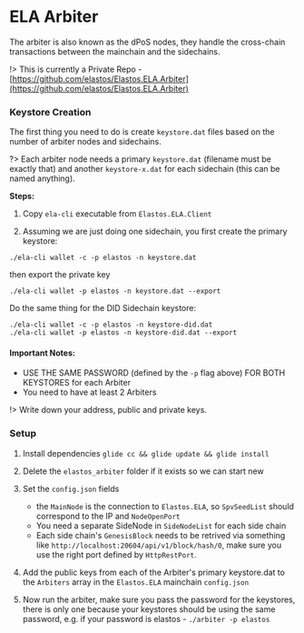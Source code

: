 
# ELA Arbiter

The arbiter is also known as the dPoS nodes, they handle the cross-chain transactions between the mainchain and the sidechains.

!> This is currently a Private Repo - [https://github.com/elastos/Elastos.ELA.Arbiter](https://github.com/elastos/Elastos.ELA.Arbiter)

### Keystore Creation

The first thing you need to do is create `keystore.dat` files based on the number of arbiter nodes and sidechains.

?> Each arbiter node needs a primary `keystore.dat` (filename must be exactly that) and another `keystore-x.dat` for each sidechain (this can be named anything).

**Steps:**

1. Copy `ela-cli` executable from `Elastos.ELA.Client`

2. Assuming we are just doing one sidechain, you first create the primary keystore:

`./ela-cli wallet -c -p elastos -n keystore.dat`

then export the private key

`./ela-cli wallet -p elastos -n keystore.dat --export`

Do the same thing for the DID Sidechain keystore:

```
./ela-cli wallet -c -p elastos -n keystore-did.dat
./ela-cli wallet -p elastos -n keystore-did.dat --export
```

#### Important Notes:

- USE THE SAME PASSWORD (defined by the `-p` flag above) FOR BOTH KEYSTORES for each Arbiter
- You need to have at least 2 Arbiters


!> Write down your address, public and private keys.



### Setup

1. Install dependencies `glide cc && glide update && glide install`

2. Delete the `elastos_arbiter` folder if it exists so we can start new

3. Set the `config.json` fields

    - the `MainNode` is the connection to `Elastos.ELA`, so `SpvSeedList` should correspond to the IP and `NodeOpenPort`
    - You need a separate SideNode in `SideNodeList` for each side chain
    - Each side chain's `GenesisBlock` needs to be retrived via something like `http://localhost:20604/api/v1/block/hash/0`, make sure you use the right port defined by `HttpRestPort`.

4. Add the public keys from each of the Arbiter's primary keystore.dat to the `Arbiters` array in the `Elastos.ELA` mainchain `config.json`

5. Now run the arbiter, make sure you pass the password for the keystores, there is only one because your keystores should be using the same password, e.g. if your password is elastos - `./arbiter -p elastos`
